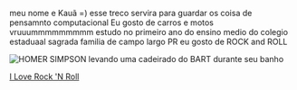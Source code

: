 meu nome e Kauã =)
esse treco servira para guardar os coisa de pensamnto computacional
Eu gosto de carros e motos
vruuummmmmmmmm
estudo no primeiro ano do ensino medio do colegio estaduaal sagrada familia de campo largo PR
eu gosto de ROCK and ROLL

![HOMER SIMPSON levando uma cadeirado do BART durante seu banho](https://media1.tenor.com/m/GYjJuzZxkTYAAAAC/stunt-chair.gif)

[I Love Rock 'N Roll](https://www.youtube.com/watch?v=wMsazR6Tnf8)
